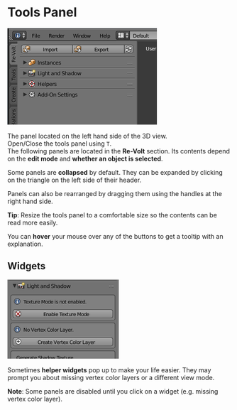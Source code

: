 # Tools Panel

![Tools Panel](./tools-panel/img/tools-panel-collapsed.png)

The panel located on the left hand side of the 3D view.  
Open/Close the tools panel using `T`.  
The following panels are located in the **Re-Volt** section. Its contents depend on the **edit mode** and **whether an object is selected**.

Some panels are **collapsed** by default. They can be expanded by clicking on the triangle on the left side of their header.

Panels can also be rearranged by dragging them using the handles at the right hand side.

**Tip**: Resize the tools panel to a comfortable size so the contents can be read more easily.

You can **hover** your mouse over any of the buttons to get a tooltip with an explanation.

## Widgets

![Tools Panel](./tools-panel/img/widgets.png)


Sometimes **helper widgets** pop up to make your life easier. They may prompt you about missing vertex color layers or a different view mode.

**Note**: Some panels are disabled until you click on a widget (e.g. missing vertex color layer).